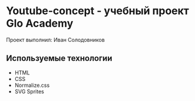# Youtube-concept - учебный проект Glo Academy
Проект выполнил: Иван Солодовников

## Используемые технологии
- HTML
- CSS
- Normalize.css
- SVG Sprites
